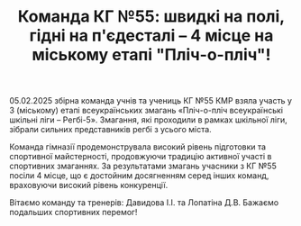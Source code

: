 ﻿---
title: 'Команда КГ №55: швидкі на полі, гідні на п''єдесталі – 4 місце на міському етапі "Пліч-о-пліч"!'
---

05.02.2025 збірна команда учнів та учениць КГ №55 КМР взяла участь у 3 (міському) етапі всеукраїнських змагань «Пліч-о-пліч всеукраїнські шкільні ліги – Регбі-5». Змагання, які проходили в рамках шкільної ліги, зібрали сильних представників регбі з усього міста.

Команда гімназії продемонструвала високий рівень підготовки та спортивної майстерності, продовжуючи традицію активної участі в спортивних змаганнях. За результатами змагань учасники з КГ №55 посіли 4 місце, що є достойним досягненням серед інших команд, враховуючи високий рівень конкуренції.

Вітаємо команду та тренерів: Давидова І.І. та Лопатіна Д.В. Бажаємо подальших спортивних перемог!

<slideshow />
